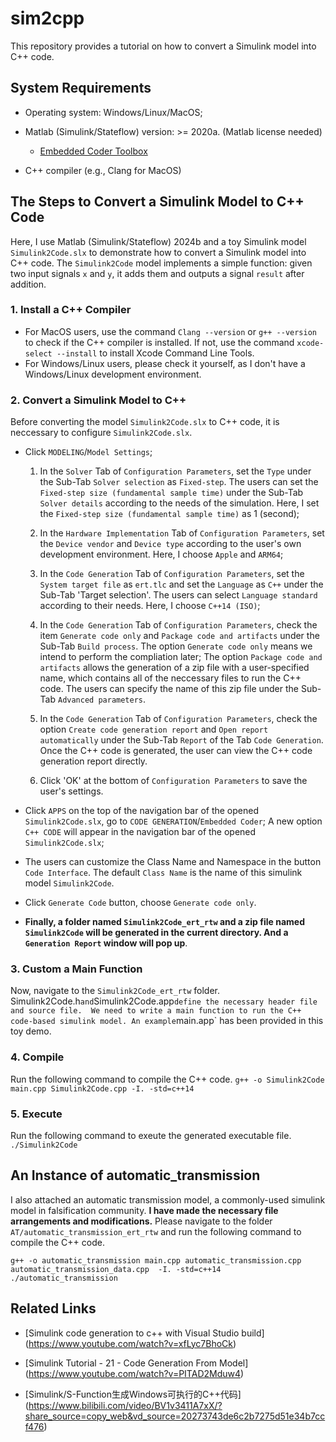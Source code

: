 # sim2cpp

This repository provides a tutorial on how to convert a Simulink model into C++ code. 


## System Requirements

- Operating system: Windows/Linux/MacOS;

- Matlab (Simulink/Stateflow) version: >= 2020a. (Matlab license needed)

    - [Embedded Coder Toolbox](https://www.mathworks.com/products/embedded-coder.html)

- C++ compiler (e.g., Clang for MacOS)


## The Steps to Convert a Simulink Model to C++ Code

Here, I use Matlab (Simulink/Stateflow) 2024b and a toy Simulink model `Simulink2Code.slx` to demonstrate how to convert a Simulink model into C++ code. 
The `Simulink2Code` model implements a simple function: given two input signals `x` and `y`, it adds them and outputs a signal `result` after addition.

### 1. Install a C++ Compiler

- For MacOS users, use the command `Clang --version` or `g++ --version` to check if the C++ compiler is installed.
  If not, use the command `xcode-select --install` to install Xcode Command Line Tools.
- For Windows/Linux users, please check it yourself, as I don't have a Windows/Linux development environment.

### 2. Convert a Simulink Model to C++

Before converting the model `Simulink2Code.slx` to C++ code, it is neccessary to configure `Simulink2Code.slx`.

- Click `MODELING`/`Model Settings`;
  
    1. In the `Solver` Tab of `Configuration Parameters`, set the `Type` under the Sub-Tab `Solver selection` as `Fixed-step`.
       The users can set the `Fixed-step size (fundamental sample time)` under the Sub-Tab `Solver details` according to the needs of the simulation.
       Here, I set the `Fixed-step size (fundamental sample time)` as 1 (second);

    2. In the `Hardware Implementation` Tab of `Configuration Parameters`, set the `Device vendor` and `Device type` according to the user's own development environment.
       Here, I choose `Apple` and `ARM64`;
       
    3. In the `Code Generation` Tab of `Configuration Parameters`, set the `System target file` as `ert.tlc` and set the `Language` as `C++` under the Sub-Tab 'Target selection'.
       The users can select `Language standard` according to their needs. Here, I choose `C++14 (ISO)`;
       
    4. In the `Code Generation` Tab of `Configuration Parameters`, check the item `Generate code only` and `Package code and artifacts` under the Sub-Tab `Build process`.
       The option `Generate code only` means we intend to perform the compliation later; The option `Package code and artifacts` allows the generation of a zip file with a user-specified name,
       which contains all of the neccessary files to run the C++ code. The users can specify the name of this zip file under the Sub-Tab `Advanced parameters`.
       
    5. In the `Code Generation` Tab of `Configuration Parameters`, check the option `Create code generation report` and `Open report automatically` under the Sub-Tab `Report` of the Tab `Code Generation`.
       Once the C++ code is generated, the user can view the C++ code generation report directly.

    6. Click 'OK' at the bottom of `Configuration Parameters` to save the user's settings.
       
- Click `APPS` on the top of the navigation bar of the opened `Simulink2Code.slx`, go to `CODE GENERATION`/`Embedded Coder`;
  A new option `C++ CODE` will appear in the navigation bar of the opened `Simulink2Code.slx`; 
  
- The users can customize the Class Name and Namespace in the button `Code Interface`. The default `Class Name` is the name of this simulink model `Simulink2Code`.

- Click `Generate Code` button, choose `Generate code only`. 

- **Finally, a folder named `Simulink2Code_ert_rtw` and a zip file named `Simulink2Code` will be generated in the current directory. And a `Generation Report` window will pop up**.

### 3. Custom a Main Function

Now, navigate to the `Simulink2Code_ert_rtw` folder. Simulink2Code.h` and `Simulink2Code.app` define the necessary header file and source file. 
We need to write a main function to run the C++ code-based simulink model. An example `main.app` has been provided in this toy demo.

### 4. Compile 

Run the following command to compile the C++ code. 
`g++ -o Simulink2Code main.cpp Simulink2Code.cpp -I. -std=c++14`

### 5. Execute

Run the following command to exeute the generated executable file.
`./Simulink2Code`

## An Instance of automatic_transmission

I also attached an automatic transmission model, a commonly-used simulink model in falsification community.
**I have made the necessary file arrangements and modifications.**
Please navigate to the folder `AT/automatic_transmission_ert_rtw` and run the following command to compile the C++ code.
```
g++ -o automatic_transmission main.cpp automatic_transmission.cpp automatic_transmission_data.cpp  -I. -std=c++14
./automatic_transmission
```


## Related Links

- [Simulink code generation to c++ with Visual Studio build] (https://www.youtube.com/watch?v=xfLyc7BhoCk)

- [Simulink Tutorial - 21 - Code Generation From Model] (https://www.youtube.com/watch?v=PITAD2Mduw4)
  
- [Simulink/S-Function生成Windows可执行的C++代码] (https://www.bilibili.com/video/BV1v3411A7xX/?share_source=copy_web&vd_source=20273743de6c2b7275d51e34b7ccf476)






